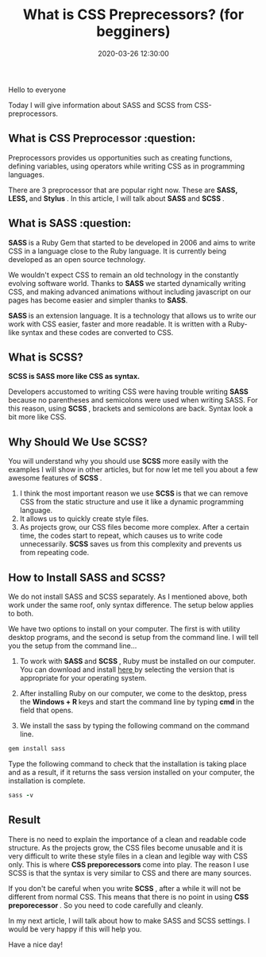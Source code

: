 ﻿---
layout: post
title: What is CSS Preprecessors? (for begginers)
date: 2020-03-26 12:30:00
category: scss
tags:
- css
- scss
- sass
---

Hello to everyone

Today I will give information about SASS and SCSS from CSS-preprocessors.

<h2>What is CSS Preprocessor :question:</h2>
Preprocessors provides us opportunities such as creating functions, defining variables, using operators while writing CSS as in programming languages.

There are 3 preprocessor that are popular right now. These are <strong> SASS, LESS, </strong> and <strong> Stylus </strong>. In this article, I will talk about <strong> SASS </strong> and <strong> SCSS </strong>.

<h2> What is SASS :question:</h2>
<strong> SASS </strong> is a Ruby Gem that started to be developed in 2006 and aims to write CSS in a language close to the Ruby language. It is currently being developed as an open source technology.

We wouldn't expect CSS to remain an old technology in the constantly evolving software world. Thanks to <strong> SASS </strong> we started dynamically writing CSS, and making advanced animations without including javascript on our pages has become easier and simpler thanks to <strong>SASS</strong>.

<strong> SASS </strong> is an extension language. It is a technology that allows us to write our work with CSS easier, faster and more readable. It is written with a Ruby-like syntax and these codes are converted to CSS.

<h2> What is SCSS?</h2>
<strong> SCSS is SASS more like CSS as syntax. </strong>

Developers accustomed to writing CSS were having trouble writing <strong> SASS </strong> because no parentheses and semicolons were used when writing SASS. For this reason, using <strong> SCSS </strong>, brackets and semicolons are back. Syntax look a bit more like CSS.

<h2> Why Should We Use SCSS?</h2>
You will understand why you should use <strong> SCSS </strong> more easily with the examples I will show in other articles, but for now let me tell you about a few awesome features of <strong> SCSS </strong>.

1. I think the most important reason we use <strong> SCSS </strong> is that we can remove CSS from the static structure and use it like a dynamic programming language.
2. It allows us to quickly create style files.
3. As projects grow, our CSS files become more complex. After a certain time, the codes start to repeat, which causes us to write code unnecessarily. <strong> SCSS </strong> saves us from this complexity and prevents us from repeating code.

<h2> How to Install SASS and SCSS?</h2>
We do not install SASS and SCSS separately. As I mentioned above, both work under the same roof, only syntax difference. The setup below applies to both.

We have two options to install on your computer. The first is with utility desktop programs, and the second is setup from the command line. I will tell you the setup from the command line...

1. To work with <strong> SASS </strong> and <strong> SCSS </strong>, Ruby must be installed on our computer.
You can download and install <a href="https://rubyinstaller.org/downloads/"> here </a> by selecting the version that is appropriate for your operating system.

2. After installing Ruby on our computer, we come to the desktop, press the <strong> Windows + R </strong> keys and start the command line by typing <strong> cmd </strong> in the field that opens.

3. We install the sass by typing the following command on the command line.

```ruby
gem install sass
```


Type the following command to check that the installation is taking place and as a result, if it returns the sass version installed on your computer, the installation is complete.

```ruby
sass -v
```

<h2>Result</h2>
There is no need to explain the importance of a clean and readable code structure. As the projects grow, the CSS files become unusable and it is very difficult to write these style files in a clean and legible way with CSS only. This is where <strong> CSS preporecessors </strong> come into play. The reason I use SCSS is that the syntax is very similar to CSS and there are many sources.

If you don't be careful when you write <strong> SCSS </strong>, after a while it will not be different from normal CSS. This means that there is no point in using <strong> CSS preporecessor </strong>. So you need to code carefully and cleanly.

In my next article, I will talk about how to make SASS and SCSS settings. I would be very happy if this will help you.

Have a nice day!
